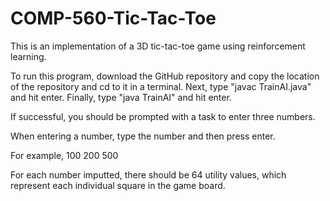# COMP-560-Tic-Tac-Toe

This is an implementation of a 3D tic-tac-toe game using reinforcement learning.

To run this program, download the GitHub repository and copy the location of the repository and cd to it in a terminal.
Next, type "javac TrainAI.java" and hit enter.
Finally, type "java TrainAI" and hit enter.

If successful, you should be prompted with a task to enter three numbers.

When entering a number, type the number and then press enter.

For example,
100 <PRESS ENTER>
200 <PRESS ENTER>
500 <PRESS ENTER>

For each number imputted, there should be 64 utility values, which represent each individual square in the game board.